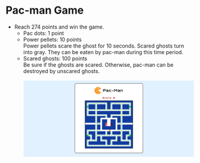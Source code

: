 # Pac-man Game
* Reach 274 points and win the game.
    - Pac dots: 1 point
    - Power pellets: 10 points  
    Power pellets scare the ghost for 10 seconds. Scared ghosts turn into gray. They can be eaten by pac-man during this time period.
    - Scared ghosts: 100 points  
    Be sure if the ghosts are scared. Otherwise, pac-man can be destroyed by unscared ghosts.
    <br><br>
![](img/ss.jpg)